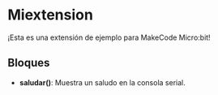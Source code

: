 # Miextension

¡Esta es una extensión de ejemplo para MakeCode Micro:bit!

## Bloques

- **saludar()**: Muestra un saludo en la consola serial.